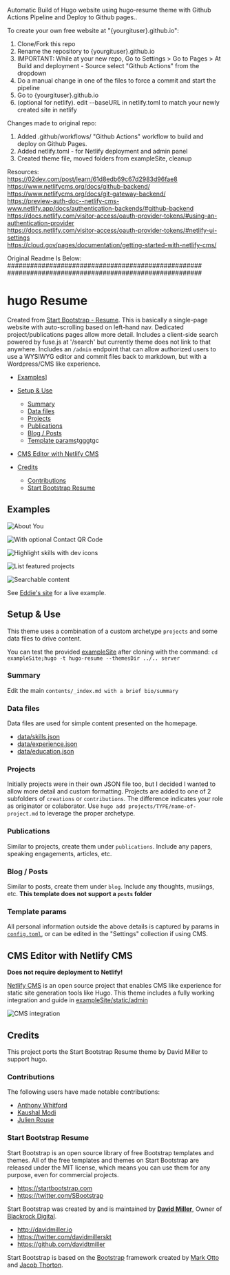 Automatic Build of Hugo website using hugo-resume theme with Github Actions Pipeline and Deploy to Github pages..

To create your own free website at "{yourgituser}.github.io":
1. Clone/Fork this repo
2. Rename the repository to {yourgituser}.github.io
3. IMPORTANT: While at your new repo, Go to Settings > Go to Pages > At Build and deployment - Source select "Github Actions" from the dropdown
4. Do a manual change in one of the files to force a commit and start the pipeline
5. Go to {yourgituser}.github.io
6. (optional for netlify). edit --baseURL in netlify.toml to match your newly created site in netlify


Changes made to original repo:
1. Added .github/workflows/ "Github Actions" workflow to build and deploy on Github Pages.
2. Added netlify.toml - for Netlify deployment and admin panel
3. Created theme file, moved folders from exampleSite, cleanup

Resources:
<br>https://02dev.com/post/learn/61d8edb69c67d2983d96fae8
<br>https://www.netlifycms.org/docs/github-backend/
<br>https://www.netlifycms.org/docs/git-gateway-backend/
<br>https://preview-auth-doc--netlify-cms-www.netlify.app/docs/authentication-backends/#github-backend
<br>https://docs.netlify.com/visitor-access/oauth-provider-tokens/#using-an-authentication-provider
<br>https://docs.netlify.com/visitor-access/oauth-provider-tokens/#netlify-ui-settings
<br>https://cloud.gov/pages/documentation/getting-started-with-netlify-cms/



Original Readme Is Below:
<br>###################################################
<br>###################################################
# hugo Resume

Created from [Start Bootstrap - Resume](https://startbootstrap.com/template-overviews/resume/).
This is basically a single-page website with auto-scrolling based on left-hand nav.  Dedicated project/publications pages allow more detail.  Includes a client-side search powered by fuse.js at '/search' but currently theme does not link to that anywhere.  Includes an `/admin` endpoint that can allow authorized users to use a WYSIWYG editor and commit files back to markdown, but with a Wordpress/CMS like experience.

<!-- MarkdownTOC autolink="true" -->

- [Examples](#examples)]

- [Setup & Use](#setup--use)
    - [Summary](#summary)
    - [Data files](#data-files)
    - [Projects](#projects)
    - [Publications](#publications)
    - [Blog / Posts](#blog--posts)
    - [Template params](#template-params)tgggtgc
- [CMS Editor with Netlify CMS](#cms-editor-with-netlify-cms)
- [Credits](#credits)
    - [Contributions](#contributions)
    - [Start Bootstrap Resume](#start-bootstrap-resume)

<!-- /MarkdownTOC -->

## Examples

![About You](https://raw.githubusercontent.com/eddiewebb/hugo-resume/master/images/about.png)

![With optional Contact QR Code](https://raw.githubusercontent.com/eddiewebb/hugo-resume/master/images/qrcode.png)

![Highlight skills with dev icons](https://raw.githubusercontent.com/eddiewebb/hugo-resume/master/images/skills.png)

![List featured projects](https://raw.githubusercontent.com/eddiewebb/hugo-resume/master/images/projects.png)

![Searchable content](https://raw.githubusercontent.com/eddiewebb/hugo-resume/master/images/search.png)

See [Eddie's site](https://edwardawebb.com) for a live example.

## Setup & Use

This theme uses a combination of a custom archetype `projects` and some data files to drive content.

You can test the provided [exampleSite](exampleSite) after cloning with the command:
`cd exampleSite;hugo -t hugo-resume --themesDir ../.. server`

### Summary
Edit the main `contents/_index.md with a brief bio/summary`

### Data files
Data files are used for simple content presented on the homepage.

- [data/skills.json](https://github.com/eddiewebb/hugo-resume/blob/master/exampleSite/data/skills.json)
- [data/experience.json](https://github.com/eddiewebb/hugo-resume/blob/master/exampleSite/data/experience.json)
- [data/education.json](https://github.com/eddiewebb/hugo-resume/blob/master/exampleSite/data/education.json)


### Projects
Initially projects were in their own JSON file too, but I decided I wanted to allow more detail and custom formatting.
Projects are added to one of 2 subfolders of `creations` or `contributions`. The difference indicates your role as originator or colaborator.   Use `hugo add projects/TYPE/name-of-project.md` to leverage the proper archetype.

### Publications
Similar to projects, create them under `publications`. Include any papers, speaking engagements, articles, etc.

### Blog / Posts
Similar to posts, create them under `blog`. Include any thoughts, musiings, etc.
**This template does not support a `posts` folder**

### Template params

All personal information outside the above details is captured by params in [`config.toml`](https://github.com/eddiewebb/hugo-resume/blob/master/exampleSite/config.toml), or can be edited in the "Settings" collection if using CMS.

## CMS Editor with Netlify CMS
**Does not require deployment to Netlify!**

[Netlify CMS](https://www.netlifycms.org/) is an open source project that enables CMS like experience for static site generation tools like Hugo. This theme includes a fully working integration and guide in [exampleSite/static/admin](https://github.com/eddiewebb/hugo-resume/blob/master/exampleSite/static/admin)

![CMS integration](/images/cms.png)


## Credits

This project ports the Start Bootstrap Resume theme by David Miller to support hugo.

### Contributions
The following users have made notable contributions:
- [Anthony Whitford](https://github.com/awhitford)
- [Kaushal Modi](https://github.com/kaushalmodi)
- [Julien Rouse](https://github.com/JulienRouse)

### Start Bootstrap Resume

Start Bootstrap is an open source library of free Bootstrap templates and themes. All of the free templates and themes on Start Bootstrap are released under the MIT license, which means you can use them for any purpose, even for commercial projects.

* https://startbootstrap.com
* https://twitter.com/SBootstrap

Start Bootstrap was created by and is maintained by **[David Miller](http://davidmiller.io/)**, Owner of [Blackrock Digital](http://blackrockdigital.io/).

* http://davidmiller.io
* https://twitter.com/davidmillerskt
* https://github.com/davidtmiller

Start Bootstrap is based on the [Bootstrap](http://getbootstrap.com/) framework created by [Mark Otto](https://twitter.com/mdo) and [Jacob Thorton](https://twitter.com/fat).

